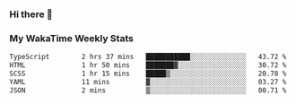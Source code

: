 ### Hi there 👋

<!--
**royschrauwen/royschrauwen** is a ✨ _special_ ✨ repository because its `README.md` (this file) appears on your GitHub profile.

Here are some ideas to get you started:

- 🔭 I’m currently working on ...
- 🌱 I’m currently learning ...
- 👯 I’m looking to collaborate on ...
- 🤔 I’m looking for help with ...
- 💬 Ask me about ...
- 📫 How to reach me: ...
- 😄 Pronouns: ...
- ⚡ Fun fact: ...
-->


### My WakaTime Weekly Stats
<!--START_SECTION:waka-->

```txt
TypeScript        2 hrs 37 mins   ███████████░░░░░░░░░░░░░░   43.72 %
HTML              1 hr 50 mins    ███████▓░░░░░░░░░░░░░░░░░   30.72 %
SCSS              1 hr 15 mins    █████▒░░░░░░░░░░░░░░░░░░░   20.78 %
YAML              11 mins         ▓░░░░░░░░░░░░░░░░░░░░░░░░   03.27 %
JSON              2 mins          ▒░░░░░░░░░░░░░░░░░░░░░░░░   00.71 %
```

<!--END_SECTION:waka-->
